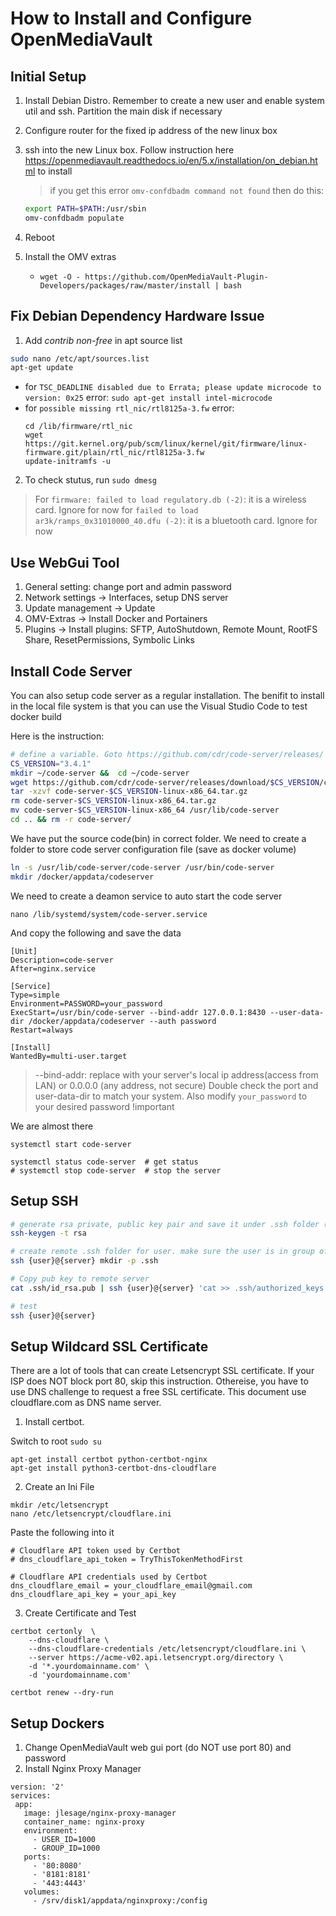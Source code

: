 # How to Install and Configure OpenMediaVault

## Initial Setup

1. Install Debian Distro. Remember to create a new user and enable system util and ssh. Partition the main disk if necessary
2. Configure router for the fixed ip address of the new linux box
3. ssh into the new Linux box. Follow instruction here https://openmediavault.readthedocs.io/en/5.x/installation/on_debian.html to install
    > if you get this error `omv-confdbadm command not found` then do this:
    
    ```bash
    export PATH=$PATH:/usr/sbin
    omv-confdbadm populate
    ```
4. Reboot
5. Install the OMV extras
    - `wget -O - https://github.com/OpenMediaVault-Plugin-Developers/packages/raw/master/install | bash`
    
## Fix Debian Dependency Hardware Issue

1. Add *contrib non-free* in apt source list
```bash
sudo nano /etc/apt/sources.list
apt-get update
```
  - for ```TSC_DEADLINE disabled due to Errata; please update microcode to version: 0x25``` error: ```sudo apt-get install intel-microcode```
  - for ```possible missing rtl_nic/rtl8125a-3.fw``` error: 
    ```
    cd /lib/firmware/rtl_nic
    wget https://git.kernel.org/pub/scm/linux/kernel/git/firmware/linux-firmware.git/plain/rtl_nic/rtl8125a-3.fw
    update-initramfs -u
    ```
2. To check stutus, run ```sudo dmesg```

> For ```firmware: failed to load regulatory.db (-2)```: it is a wireless card. Ignore for now
> for ```failed to load ar3k/ramps_0x31010000_40.dfu (-2)```: it is a bluetooth card. Ignore for now

## Use WebGui Tool    

1. General setting: change port and admin password
2. Network settings -> Interfaces, setup DNS server
3. Update management -> Update
4. OMV-Extras -> Install Docker and Portainers
5. Plugins -> Install plugins: SFTP, AutoShutdown, Remote Mount, RootFS Share, ResetPermissions, Symbolic Links

## Install Code Server

You can also setup code server as a regular installation. The benifit to install in the local file system is that you can use the Visual Studio Code to test docker build

Here is the instruction:

```bash
# define a variable. Goto https://github.com/cdr/code-server/releases/ to find the version you want to install
CS_VERSION="3.4.1"
mkdir ~/code-server &&  cd ~/code-server
wget https://github.com/cdr/code-server/releases/download/$CS_VERSION/code-server-$CS_VERSION-linux-x86_64.tar.gz
tar -xzvf code-server-$CS_VERSION-linux-x86_64.tar.gz
rm code-server-$CS_VERSION-linux-x86_64.tar.gz
mv code-server-$CS_VERSION-linux-x86_64 /usr/lib/code-server
cd .. && rm -r code-server/
```

We have put the source code(bin) in correct folder. We need to create a folder to store code server configuration file (save as docker volume)
```bash
ln -s /usr/lib/code-server/code-server /usr/bin/code-server
mkdir /docker/appdata/codeserver
```

We need to create a deamon service to auto start the code server

```
nano /lib/systemd/system/code-server.service
```

And copy the following and save the data
```
[Unit]
Description=code-server
After=nginx.service

[Service]
Type=simple
Environment=PASSWORD=your_password
ExecStart=/usr/bin/code-server --bind-addr 127.0.0.1:8430 --user-data-dir /docker/appdata/codeserver --auth password
Restart=always

[Install]
WantedBy=multi-user.target
```
> --bind-addr: replace with your server's local ip address(access from LAN) or 0.0.0.0 (any address, not secure)
> Double check the port and user-data-dir to match your system. Also modify `your_password` to your desired password !important

We are almost there
```
systemctl start code-server

systemctl status code-server  # get status
# systemctl stop code-server  # stop the server
```


## Setup SSH 

```bash
# generate rsa private, public key pair and save it under .ssh folder (mac/linux)
ssh-keygen -t rsa

# create remote .ssh folder for user. make sure the user is in group of ssh
ssh {user}@{server} mkdir -p .ssh

# Copy pub key to remote server
cat .ssh/id_rsa.pub | ssh {user}@{server} 'cat >> .ssh/authorized_keys'

# test
ssh {user}@{server}
```

## Setup Wildcard SSL Certificate

There are a lot of tools that can create Letsencrypt SSL certificate. If your ISP does NOT block port 80, skip this instruction. Othereise, you have to use DNS challenge to request a free SSL certificate. This document use cloudflare.com as DNS name server.

1. Install certbot. 

Switch to root `sudo su`
```
apt-get install certbot python-certbot-nginx
apt-get install python3-certbot-dns-cloudflare
```

2. Create an Ini File

```
mkdir /etc/letsencrypt
nano /etc/letsencrypt/cloudflare.ini
```

Paste the following into it
```
# Cloudflare API token used by Certbot
# dns_cloudflare_api_token = TryThisTokenMethodFirst

# Cloudflare API credentials used by Certbot
dns_cloudflare_email = your_cloudflare_email@gmail.com
dns_cloudflare_api_key = your_api_key
```

3. Create Certificate and Test

```
certbot certonly  \
    --dns-cloudflare \
    --dns-cloudflare-credentials /etc/letsencrypt/cloudflare.ini \
    --server https://acme-v02.api.letsencrypt.org/directory \
    -d '*.yourdomainname.com' \
    -d 'yourdomainname.com'
    
certbot renew --dry-run
```

## Setup Dockers
 
 1. Change OpenMediaVault web gui port (do NOT use port 80) and password
 2. Install Nginx Proxy Manager
 
 ```
version: '2'
services:
  app:
    image: jlesage/nginx-proxy-manager
    container_name: nginx-proxy
    environment:
      - USER_ID=1000
      - GROUP_ID=1000
    ports:
      - '80:8080'
      - '8181:8181'
      - '443:4443'
    volumes:
      - /srv/disk1/appdata/nginxproxy:/config
 ```

